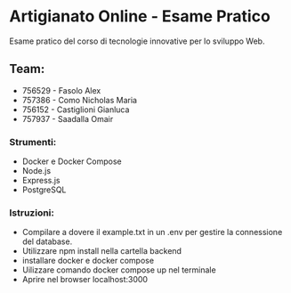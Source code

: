 # Artigianato Online - Esame Pratico
Esame pratico del corso di tecnologie innovative per lo sviluppo Web.

## Team:
- 756529 - Fasolo Alex 
- 757386 - Como Nicholas Maria
- 756152 - Castiglioni Gianluca
- 757937 - Saadalla Omair


### Strumenti:
- Docker e Docker Compose
- Node.js
- Express.js
- PostgreSQL

### Istruzioni:
- Compilare a dovere il example.txt in un .env per gestire la connessione del database.
- Utilizzare npm install nella cartella backend
- installare docker e docker compose
- Uilizzare comando docker compose up nel terminale
- Aprire nel browser localhost:3000
